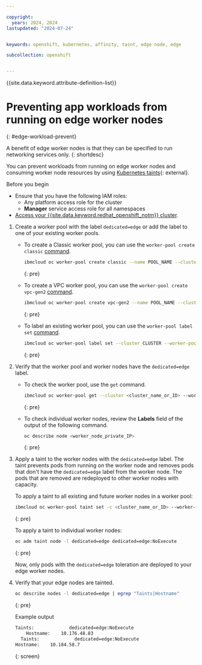 ```yaml
---

copyright: 
  years: 2024, 2024
lastupdated: "2024-07-24"


keywords: openshift, kubernetes, affinity, taint, edge node, edge

subcollection: openshift


---
```


{{site.data.keyword.attribute-definition-list}}



# Preventing app workloads from running on edge worker nodes
{: #edge-workload-prevent}

A benefit of edge worker nodes is that they can be specified to run networking services only.
{: shortdesc}

You can prevent workloads from running on edge worker nodes and consuming worker node resources by using [Kubernetes taints](https://kubernetes.io/docs/concepts/scheduling-eviction/taint-and-toleration/){: external}.


Before you begin
* Ensure that you have the following IAM roles:
    * Any platform access role for the cluster
    * **Manager** service access role for all namespaces
* [Access your {{site.data.keyword.redhat_openshift_notm}} cluster](/docs/openshift?topic=openshift-access_cluster).

1. Create a worker pool with the label `dedicated=edge` or add the label to one of your existing worker pools.
    * To create a Classic worker pool, you can use the `worker-pool create classic` [command](/docs/openshift?topic=openshift-kubernetes-service-cli#cs_worker_pool_create).
        ```sh
        ibmcloud oc worker-pool create classic --name POOL_NAME --cluster CLUSTER --flavor FLAVOR --size-per-zone WORKERS_PER_ZONE --hardware ISOLATION --label dedicated=edge
        ```
        {: pre}

    * To create a VPC worker pool, you can use the `worker-pool create vpc-gen2` [command](/docs/openshift?topic=openshift-kubernetes-service-cli#cli_worker_pool_create_vpc_gen2).
        ```sh
        ibmcloud oc worker-pool create vpc-gen2 --name POOL_NAME --cluster CLUSTER --flavor FLAVOR --size-per-zone WORKERS_PER_ZONE --hardware ISOLATION --label dedicated=edge
        ```
        {: pre}

    * To label an existing worker pool, you can use the `worker-pool label set` [command](/docs/openshift?topic=openshift-kubernetes-service-cli#cs_worker_pool_label_set).
        ```sh
        ibmcloud oc worker-pool label set --cluster CLUSTER --worker-pool POOL --label dedicated=edge
        ```
        {: pre}

1. Verify that the worker pool and worker nodes have the `dedicated=edge` label.
    * To check the worker pool, use the `get` command.
        ```sh
        ibmcloud oc worker-pool get --cluster <cluster_name_or_ID> --worker-pool <worker_pool_name_or_ID>
        ```
        {: pre}

    * To check individual worker nodes, review the **Labels** field of the output of the following command.
        ```sh
        oc describe node <worker_node_private_IP>
        ```
        {: pre}

1. Apply a taint to the worker nodes with the `dedicated=edge` label. The taint prevents pods from running on the worker node and removes pods that don't have the `dedicated=edge` label from the worker node. The pods that are removed are redeployed to other worker nodes with capacity.

    To apply a taint to all existing and future worker nodes in a worker pool:
    ```sh
    ibmcloud oc worker-pool taint set -c <cluster_name_or_ID> --worker-pool <worker_pool_name_or_ID> --taint dedicated=edge:NoExecute
    ```
    {: pre}

    To apply a taint to individual worker nodes:
    ```sh
    oc adm taint node -l dedicated=edge dedicated=edge:NoExecute
    ```
    {: pre}

    Now, only pods with the `dedicated=edge` toleration are deployed to your edge worker nodes.

2. Verify that your edge nodes are tainted.
    ```sh
    oc describe nodes -l dedicated=edge | egrep "Taints|Hostname"
    ```
    {: pre}

    Example output

    ```sh
    Taints:             dedicated=edge:NoExecute
        Hostname:    10.176.48.83
      Taints:             dedicated=edge:NoExecute
    Hostname:    10.184.58.7
    ```
    {: screen}




